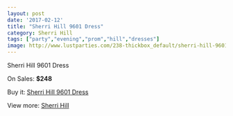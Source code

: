 ```yaml
---
layout: post
date: '2017-02-12'
title: "Sherri Hill 9601 Dress"
category: Sherri Hill
tags: ["party","evening","prom","hill","dresses"]
image: http://www.lustparties.com/238-thickbox_default/sherri-hill-9601-dress.jpg
---
```

Sherri Hill 9601 Dress

On Sales: **$248**
<a href="https://www.lustparties.com/en/sherri-hill/82-sherri-hill-9601-dress.html"><amp-img layout="responsive" width="600" height="600" src="//www.lustparties.com/238-thickbox_default/sherri-hill-9601-dress.jpg" alt="Sherri Hill 9601 Dress 0" /></a>
<a href="https://www.lustparties.com/en/sherri-hill/82-sherri-hill-9601-dress.html"><amp-img layout="responsive" width="600" height="600" src="//www.lustparties.com/239-thickbox_default/sherri-hill-9601-dress.jpg" alt="Sherri Hill 9601 Dress 1" /></a>

Buy it: [Sherri Hill 9601 Dress](https://www.lustparties.com/en/sherri-hill/82-sherri-hill-9601-dress.html "Sherri Hill 9601 Dress")

View more: [Sherri Hill](https://www.lustparties.com/en/2-sherri-hill "Sherri Hill")